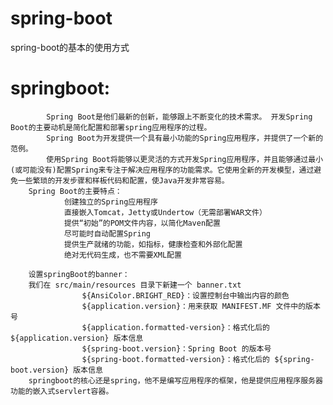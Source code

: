 # spring-boot
spring-boot的基本的使用方式
# springboot:
			Spring Boot是他们最新的创新，能够跟上不断变化的技术需求。 开发Spring Boot的主要动机是简化配置和部署spring应用程序的过程。
			Spring Boot为开发提供一个具有最小功能的Spring应用程序，并提供了一个新的范例。
			使用Spring Boot将能够以更灵活的方式开发Spring应用程序，并且能够通过最小(或可能没有)配置Spring来专注于解决应用程序的功能需求。它使用全新的开发模型，通过避免一些繁琐的开发步骤和样板代码和配置，使Java开发非常容易。
		Spring Boot的主要特点：
				创建独立的Spring应用程序
				直接嵌入Tomcat，Jetty或Undertow（无需部署WAR文件）
				提供“初始”的POM文件内容，以简化Maven配置
				尽可能时自动配置Spring
				提供生产就绪的功能，如指标，健康检查和外部化配置
				绝对无代码生成，也不需要XML配置

		设置springBoot的banner：
		我们在 src/main/resources 目录下新建一个 banner.txt
					${AnsiColor.BRIGHT_RED}：设置控制台中输出内容的颜色
					${application.version}：用来获取 MANIFEST.MF 文件中的版本号
					${application.formatted-version}：格式化后的 ${application.version} 版本信息
					${spring-boot.version}：Spring Boot 的版本号
					${spring-boot.formatted-version}：格式化后的 ${spring-boot.version} 版本信息
		springboot的核心还是spring，他不是编写应用程序的框架，他是提供应用程序服务器功能的嵌入式servlert容器。

